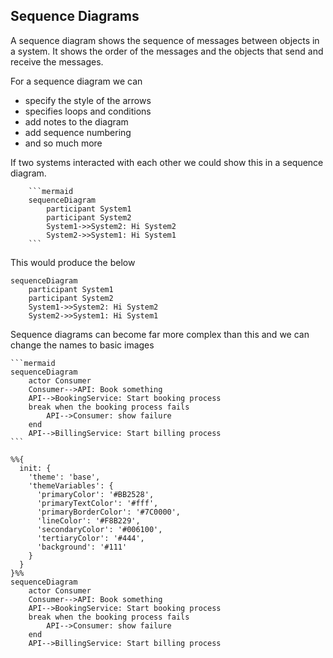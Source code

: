 ## Sequence Diagrams

A sequence diagram shows the sequence of messages between objects in a system. It shows the order of the messages and the objects that send and receive the messages.

For a sequence diagram we can
- specify the style of the arrows
- specifies loops and conditions
- add notes to the diagram
- add sequence numbering
- and so much more

If two systems interacted with each other we could show this in a sequence diagram. 

        ```mermaid
        sequenceDiagram
            participant System1
            participant System2
            System1->>System2: Hi System2
            System2->>System1: Hi System1
        ```

This would produce the below

```mermaid
sequenceDiagram
    participant System1
    participant System2
    System1->>System2: Hi System2
    System2->>System1: Hi System1
```

Sequence diagrams can become far more complex than this and we can change the names to basic images

    ```mermaid
    sequenceDiagram
        actor Consumer
        Consumer-->API: Book something
        API-->BookingService: Start booking process
        break when the booking process fails
            API-->Consumer: show failure
        end
        API-->BillingService: Start billing process
    ```



```mermaid
%%{
  init: {
    'theme': 'base',
    'themeVariables': {
      'primaryColor': '#BB2528',
      'primaryTextColor': '#fff',
      'primaryBorderColor': '#7C0000',
      'lineColor': '#F8B229',
      'secondaryColor': '#006100',
      'tertiaryColor': '#444',
      'background': '#111'
    }
  }
}%%
sequenceDiagram
    actor Consumer
    Consumer-->API: Book something
    API-->BookingService: Start booking process
    break when the booking process fails
        API-->Consumer: show failure
    end
    API-->BillingService: Start billing process
```
